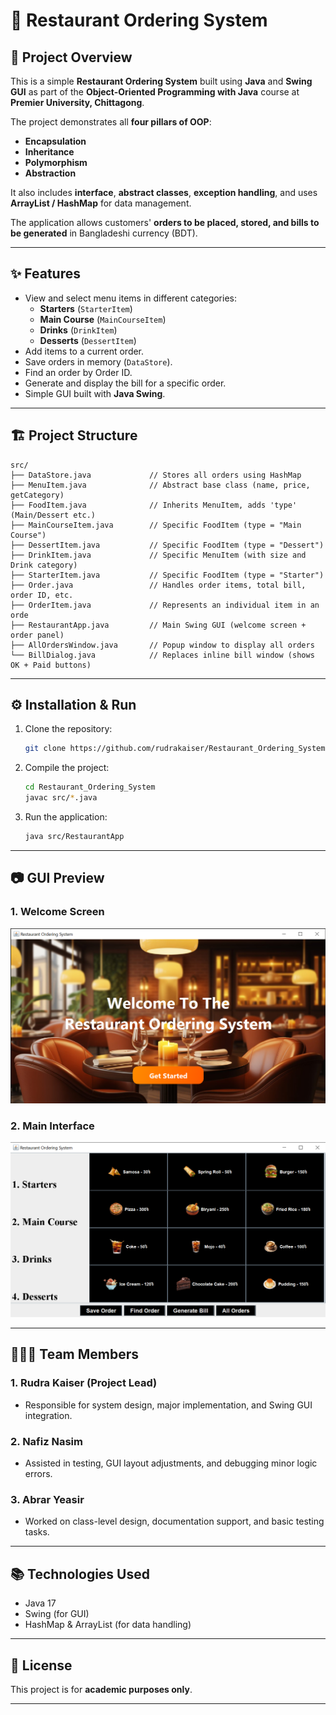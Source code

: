 # 🍴 Restaurant Ordering System

## 📌 Project Overview

This is a simple **Restaurant Ordering System** built using **Java** and **Swing GUI** as part of the **Object-Oriented Programming with Java** course at **Premier University, Chittagong**.

The project demonstrates all **four pillars of OOP**:

* **Encapsulation**
* **Inheritance**
* **Polymorphism**
* **Abstraction**

It also includes **interface**, **abstract classes**, **exception handling**, and uses **ArrayList / HashMap** for data management.

The application allows customers' **orders to be placed, stored, and bills to be generated** in Bangladeshi currency (BDT).

---

## ✨ Features

* View and select menu items in different categories:
  * **Starters** (`StarterItem`)
  * **Main Course** (`MainCourseItem`)
  * **Drinks** (`DrinkItem`)
  * **Desserts** (`DessertItem`)
* Add items to a current order.
* Save orders in memory (`DataStore`).
* Find an order by Order ID.
* Generate and display the bill for a specific order.
* Simple GUI built with **Java Swing**.

---

## 🏗️ Project Structure

```
src/
├── DataStore.java             // Stores all orders using HashMap
├── MenuItem.java              // Abstract base class (name, price, getCategory)
├── FoodItem.java              // Inherits MenuItem, adds 'type' (Main/Dessert etc.)
├── MainCourseItem.java        // Specific FoodItem (type = "Main Course")
├── DessertItem.java           // Specific FoodItem (type = "Dessert")
├── DrinkItem.java             // Specific MenuItem (with size and Drink category)
├── StarterItem.java           // Specific FoodItem (type = "Starter")
├── Order.java                 // Handles order items, total bill, order ID, etc.
├── OrderItem.java             // Represents an individual item in an orde
├── RestaurantApp.java         // Main Swing GUI (welcome screen + order panel)
├── AllOrdersWindow.java       // Popup window to display all orders
└── BillDialog.java            // Replaces inline bill window (shows OK + Paid buttons)
```

---

## ⚙️ Installation & Run

1. Clone the repository:

   ```bash
   git clone https://github.com/rudrakaiser/Restaurant_Ordering_System
   ```

2. Compile the project:

   ```bash
   cd Restaurant_Ordering_System
   javac src/*.java
   ```

3. Run the application:

   ```bash
   java src/RestaurantApp
   ```

---

## 📷 GUI Preview

### 1. Welcome Screen
![](assets/welcomeScreen.png)

### 2. Main Interface
![](assets/applicationInterface.png)

---

## 🧑‍🤝‍🧑 Team Members

### 1. Rudra Kaiser (Project Lead)

*  Responsible for system design, major implementation, and Swing GUI integration.

### 2. Nafiz Nasim

* Assisted in testing, GUI layout adjustments, and debugging minor logic errors.

### 3. Abrar Yeasir

* Worked on class-level design, documentation support, and basic testing tasks.

---

## 📚 Technologies Used

* Java 17
* Swing (for GUI)
* HashMap & ArrayList (for data handling)

---

## 📝 License

This project is for **academic purposes only**.

---